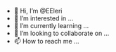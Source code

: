 - 👋 Hi, I’m @EEleri
- 👀 I’m interested in ...
- 🌱 I’m currently learning ...
- 💞️ I’m looking to collaborate on ...
- 📫 How to reach me ...

<!---
EEleri/EEleri is a ✨ special ✨ repository because its `README.md` (this file) appears on your GitHub profile.
You can click the Preview link to take a look at your changes.
--->
